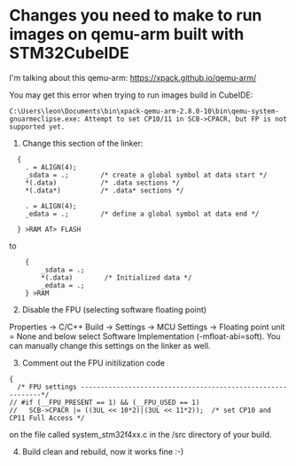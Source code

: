 # Changes you need to make to run images on qemu-arm built with STM32CubeIDE

I'm talking about this qemu-arm: https://xpack.github.io/qemu-arm/

You may get this error when trying to run images build in CubeIDE:

```NVIC: Bad read offset 0xd88              
C:\Users\leon\Documents\bin\xpack-qemu-arm-2.8.0-10\bin\qemu-system-gnuarmeclipse.exe: Attempt to set CP10/11 in SCB->CPACR, but FP is not supported yet.
```

1. Change this section of the linker:

```  .data :
  {
    . = ALIGN(4);
    _sdata = .;        /* create a global symbol at data start */
    *(.data)           /* .data sections */
    *(.data*)          /* .data* sections */

    . = ALIGN(4);
    _edata = .;        /* define a global symbol at data end */
   
  } >RAM AT> FLASH
```

to 

```    .data : AT (_sidata)
    {
		_sdata = .;
		*(.data)		/* Initialized data */
		_edata = .;
    } >RAM
```

2. Disable the FPU (selecting software floating point)

Properties -> C/C++ Build -> Settings -> MCU Settings -> Floating point unit = None and below select Software Implementation (-mfloat-abi=soft). You can manually change this settings on the linker as well.

3. Comment out the FPU initilization code

```void SystemInit(void)
{
  /* FPU settings ------------------------------------------------------------*/
// #if (__FPU_PRESENT == 1) && (__FPU_USED == 1)
//   SCB->CPACR |= ((3UL << 10*2)|(3UL << 11*2));  /* set CP10 and CP11 Full Access */
```

on the file called system_stm32f4xx.c in the /src directory of your build.

4. Build clean and rebuild, now it works fine :-)

